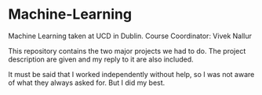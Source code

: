 # Machine-Learning
Machine Learning taken at UCD in Dublin. Course Coordinator: Vivek Nallur

This repository contains the two major projects we had to do. The project description are given and my reply to it are also included. 

It must be said that I worked independently without help, so I was not aware of what they always asked for. But I did my best. 
